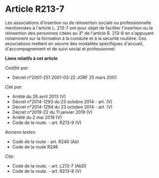 # Article R213-7

Les associations d'insertion ou de réinsertion sociale ou professionnelle mentionnées à l'article L. 213-7 ont pour objet de
faciliter l'insertion ou la réinsertion des personnes citées au 3° de l'article R. 213-8 en s'appuyant notamment sur la
formation à la conduite et à la sécurité routière. Ces associations mettent en oeuvre des modalités spécifiques d'accueil,
d'accompagnement et de suivi social et professionnel.

**Liens relatifs à cet article**

_Codifié par_:

  - Décret n°2001-251 2001-03-22 JORF 25 mars 2001

_Cité par_:

  - Arrêté du 26 avril 2013 (V)
  - Décret n°2014-1293 du 23 octobre 2014 - art. (V)
  - Décret n°2014-1294 du 23 octobre 2014 - art. (V)
  - Décret n°2019-22 du 11 janvier 2019 (V)
  - Arrêté du 2 mai 2019 (V)
  - Code de la route. - art. R213-9 (V)

_Anciens textes_:

  - Code de la route - art. R246 (Ab)
  - Code de la route R246

_Cite_:

  - Code de la route. - art. L213-7 (AbD)
  - Code de la route. - art. R213-8 (V)
